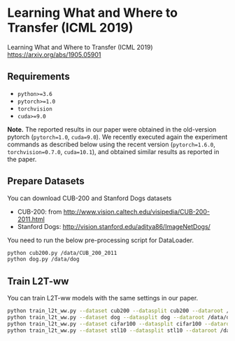 # Learning What and Where to Transfer (ICML 2019)
Learning What and Where to Transfer (ICML 2019)
https://arxiv.org/abs/1905.05901

## Requirements

- `python>=3.6`
- `pytorch>=1.0`
- `torchvision`
- `cuda>=9.0`

**Note.** The reported results in our paper were obtained in the old-version pytorch (`pytorch=1.0`, `cuda=9.0`). We recently executed again the experiment commands as described below using the recent version (`pytorch=1.6.0`, `torchvision=0.7.0`, `cuda=10.1`), and obtained similar results as reported in the paper.

## Prepare Datasets

You can download CUB-200 and Stanford Dogs datasets
- CUB-200: from http://www.vision.caltech.edu/visipedia/CUB-200-2011.html
- Stanford Dogs: http://vision.stanford.edu/aditya86/ImageNetDogs/

You need to run the below pre-processing script for DataLoader.

```bash
python cub200.py /data/CUB_200_2011
python dog.py /data/dog
```

## Train L2T-ww

You can train L2T-ww models with the same settings in our paper.

```bash
python train_l2t_ww.py --dataset cub200 --datasplit cub200 --dataroot /data/CUB_200_2011
python train_l2t_ww.py --dataset dog --datasplit dog --dataroot /data/dog
python train_l2t_ww.py --dataset cifar100 --datasplit cifar100 --dataroot /data/ --experiment logs/cifar100_0/ --source-path logs --source-model resnet32 --source-domain tinyimagenet-200 --target-model vgg9_bn --pairs 4-0,4-1,4-2,4-3,4-4,9-0,9-1,9-2,9-3,9-4,14-0,14-1,14-2,14-3,14-4 --batchSize 128
python train_l2t_ww.py --dataset stl10 --datasplit stl10 --dataroot /data/ --experiment logs/stl10_0/ --source-path logs --source-model resnet32 --source-domain tinyimagenet-200 --target-model vgg9_bn --pairs 4-0,4-1,4-2,4-3,4-4,9-0,9-1,9-2,9-3,9-4,14-0,14-1,14-2,14-3,14-4 --batchSize 128
```

